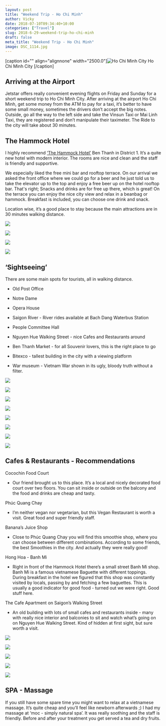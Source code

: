 ```yaml
---
layout: post
title: "Weekend Trip - Ho Chi Minh"
author: Vicky
date: 2018-07-10T09:34:40+10:00
categories: ["Travel"]
slug: 2018-6-29-weekend-trip-ho-chi-minh
draft: false
meta_title: "Weekend Trip - Ho Chi Minh"
image: DSC_1114.jpg
---
```


\[caption id="" align="alignnone" width="2500.0"\]![ Ho Chi Minh City ](http://localhost:8888/wordpress/wp-content/uploads/2018/07/HoChiMinhCIty.jpgHo+Chi+Minh+CIty?format=original) Ho Chi Minh City \[/caption\]

## Arriving at the Airport

Jetstar offers really convenient evening flights on Friday and Sunday for a short weekend trip to Ho Chi Minh City. After arriving at the airport Ho Chi Minh, get some money from the ATM to pay for a taxi, it’s better to have some small money, sometimes the drivers don’t accept the big notes. Outside, go all the way to the left side and take the Vinsun Taxi or Mai Linh Taxi, they are registered and don’t manipulate their taximeter. The Ride to the city will take about 30 minutes.

## The Hammock Hotel

I highly recommend [‘The Hammock Hotel’](http://thehammockhotel.com/) Ben Thanh in District 1. It’s a quite new hotel with modern interior. The rooms are nice and clean and the staff is friendly and supportive.

We especially liked the free mini bar and rooftop terrace. On our arrival we asked the front office where we could go for a beer and he just told us to take the elevator up to the top and enjoy a free beer up on the hotel rooftop bar. That's right; Snacks and drinks are for free up there, which is great! On the terrace you can enjoy the nice city view and relax in a beanbag or hammock. Breakfast is included, you can choose one drink and snack.

Location wise, it’s a good place to stay because the main attractions are in 30 minutes walking distance.

![](./IMG_20180622_223334.jpg)

![](./IMG_20180622_221705_HHT.jpg)

![](./IMG_20180622_221730.jpg)

![](./IMG_20180623_171521_HDR.jpg)

## ‘Sightseeing’

There are some main spots for tourists, all in walking distance.

*   Old Post Office
    

*   Notre Dame
    
*   Opera House
    
*   Saigon River - River rides available at Bach Dang Waterbus Station
    
*   People Committee Hall
    
*   Nguyen Hue Walking Street - nice Cafes and Restaurants around
    
*   Ben Thanh Market - for all Souvenir lovers, this is the right place to go
    
*   Bitexco - tallest building in the city with a viewing platform
    
*   War museum - Vietnam War shown in its ugly, bloody truth without a filter.
    

![](./DSC_1127.jpg)

![](./DSC_1114.jpg)

![](./DSC_1074.jpg)

![](./DSC_1078.jpg)

![](./DSC_1152.jpg)

![](./DSC_1189.jpg)

![](./DSC_1190.jpg)

![](./DSC_1193.jpg)

## Cafes & Restaurants - Recommendations

Cocochin Food Court

*   Our friend brought us to this place. It’s a local and nicely decorated food court over two floors. You can sit inside or outside on the balcony and the food and drinks are cheap and tasty.
    

Phúc Quang Chay

*   I’m neither vegan nor vegetarian, but this Vegan Restaurant is worth a visit. Great food and super friendly staff.
    

Banana’s Juice Shop

*   Close to Phúc Quang Chay you will find this smoothie shop, where you can choose between different combinations. According to some friends, the best Smoothies in the city. And actually they were really good!
    

Hong Hoa - Banh Mi

*   Right in front of the Hammock Hotel there’s a small street Banh Mi shop. Banh Mi is a famous vietnamese Baguette with different toppings. During breakfast in the hotel we figured that this shop was constantly visited by locals, passing by and fetching a few baguettes. This is usually a good indicator for good food - turned out we were right. Good stuff here.
    

The Cafe Apartment on Saigon’s Walking Street

*   An old building with lots of small cafes and restaurants inside - many with really nice interior and balconies to sit and watch what’s going on on Nguyen Hue Walking Street. Kind of hidden at first sight, but sure worth a visit.
    

![](./DSC_1204.jpg)

![](./IMG_20180623_132513_HDR.jpg)

![](./IMG_5279.jpg)

![](./IMG_5304.jpg)

![](./IMG_5310.jpg)

## SPA - Massage

If you still have some spare time you might want to relax at a vietnamese massage. It’s quite cheap and you’ll feel like newborn afterwards ;) I had my massage at ‘moc - simply natural spa’. It was really soothing and the staff is friendly. Before and after your treatment you get served a tea and dry fruits.